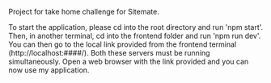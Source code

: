 Project for take home challenge for Sitemate.

To start the application, please cd into the root directory and run 'npm start'. Then, in another terminal, cd into the frontend folder and run 'npm run dev'. You can then go to the local link provided from the frontend terminal (http://localhost:####/). Both these servers must be running simultaneously. Open a web browser with the link provided and you can now use my application.